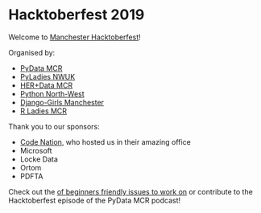 # Hacktoberfest 2019

Welcome to [Manchester Hacktoberfest](https://www.eventbrite.com/e/manchester-hacktoberfest-tickets-73737604159)! 

Organised by:
- [PyData MCR](https://twitter.com/PyDataMCR)
- [PyLadies NWUK](https://twitter.com/PyLadiesNWUK)
- [HER+Data MCR](https://twitter.com/herplusdatamcr)
- [Python North-West](https://twitter.com/pythonnw)
- [Django-Girls Manchester](https://twitter.com/DjangoGirlsMcr)
- [R Ladies MCR](https://twitter.com/RLadiesMCR)

Thank you to our sponsors:
- [Code Nation](https://twitter.com/wearecodenation), who hosted us in their amazing office
- Microsoft
- Locke Data
- Ortom 
- PDFTA 


Check out the [of beginners friendly issues to work on](/workable_issues.md) or contribute to the Hacktoberfest episode of the PyData MCR podcast!
